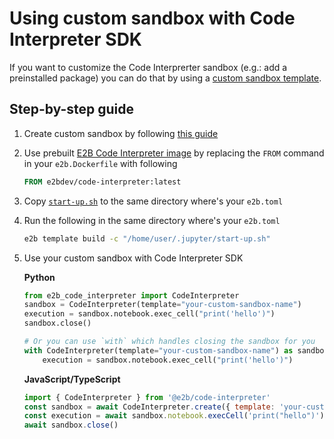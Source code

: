 # Using custom sandbox with Code Interpreter SDK

If you want to customize the Code Interprerter sandbox (e.g.: add a preinstalled package) you can do that by using a [custom sandbox template](https://e2b.dev/docs/sandbox/templates/overview).


## Step-by-step guide
1. Create custom sandbox by following [this guide](https://e2b.dev/docs/guide/custom-sandbox)

2. Use prebuilt [E2B Code Interpreter image](https://hub.docker.com/r/e2bdev/code-interpreter) by replacing the `FROM` command in your `e2b.Dockerfile` with following

    ```Dockerfile
    FROM e2bdev/code-interpreter:latest
    ```

3. Copy [`start-up.sh`](./start-up.sh) to the same directory where's your `e2b.toml`

4. Run the following in the same directory where's your `e2b.toml`
    ```sh
    e2b template build -c "/home/user/.jupyter/start-up.sh"
    ```

5. Use your custom sandbox with Code Interpreter SDK

   **Python**
   ```python
   from e2b_code_interpreter import CodeInterpreter
   sandbox = CodeInterpreter(template="your-custom-sandbox-name")
   execution = sandbox.notebook.exec_cell("print('hello')")
   sandbox.close()

   # Or you can use `with` which handles closing the sandbox for you
   with CodeInterpreter(template="your-custom-sandbox-name") as sandbox:
       execution = sandbox.notebook.exec_cell("print('hello')")
   ```
   

   **JavaScript/TypeScript**
   ```js
   import { CodeInterpreter } from '@e2b/code-interpreter'
   const sandbox = await CodeInterpreter.create({ template: 'your-custom-sandbox-name' })
   const execution = await sandbox.notebook.execCell('print("hello")')
   await sandbox.close()
   ```
